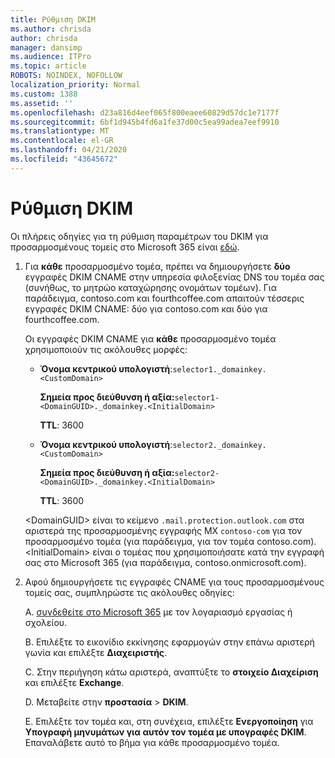 ```yaml
---
title: Ρύθμιση DKIM
ms.author: chrisda
author: chrisda
manager: dansimp
ms.audience: ITPro
ms.topic: article
ROBOTS: NOINDEX, NOFOLLOW
localization_priority: Normal
ms.custom: 1388
ms.assetid: ''
ms.openlocfilehash: d23a816d4eef065f800eaee60829d57dc1e7177f
ms.sourcegitcommit: 6bf1d945b4fd6a1fe37d00c5ea99adea7eef9910
ms.translationtype: MT
ms.contentlocale: el-GR
ms.lasthandoff: 04/21/2020
ms.locfileid: "43645672"
---
```

# <a name="setup-dkim"></a>Ρύθμιση DKIM

Οι πλήρεις οδηγίες για τη ρύθμιση παραμέτρων του DKIM για προσαρμοσμένους τομείς στο Microsoft 365 είναι [εδώ](https://docs.microsoft.com/office365/SecurityCompliance/use-dkim-to-validate-outbound-email#what-you-need-to-do-to-manually-set-up-dkim-in-office-365).

1. Για **κάθε** προσαρμοσμένο τομέα, πρέπει να δημιουργήσετε **δύο** εγγραφές DKIM CNAME στην υπηρεσία φιλοξενίας DNS του τομέα σας (συνήθως, το μητρώο καταχώρησης ονομάτων τομέων). Για παράδειγμα, contoso.com και fourthcoffee.com απαιτούν τέσσερις εγγραφές DKIM CNAME: δύο για contoso.com και δύο για fourthcoffee.com.

   Οι εγγραφές DKIM CNAME για **κάθε** προσαρμοσμένο τομέα χρησιμοποιούν τις ακόλουθες μορφές:

   - **Όνομα κεντρικού υπολογιστή**:`selector1._domainkey.<CustomDomain>`

     **Σημεία προς διεύθυνση ή αξία:**`selector1-<DomainGUID>._domainkey.<InitialDomain>`

     **TTL**: 3600

   - **Όνομα κεντρικού υπολογιστή**:`selector2._domainkey.<CustomDomain>`

     **Σημεία προς διεύθυνση ή αξία:**`selector2-<DomainGUID>._domainkey.<InitialDomain>`

     **TTL**: 3600

   \<DomainGUID\> είναι το κείμενο `.mail.protection.outlook.com` στα αριστερά της προσαρμοσμένης εγγραφής MX `contoso-com` για τον προσαρμοσμένο τομέα (για παράδειγμα, για τον τομέα contoso.com). \<InitialDomain\> είναι ο τομέας που χρησιμοποιήσατε κατά την εγγραφή σας στο Microsoft 365 (για παράδειγμα, contoso.onmicrosoft.com).

2. Αφού δημιουργήσετε τις εγγραφές CNAME για τους προσαρμοσμένους τομείς σας, συμπληρώστε τις ακόλουθες οδηγίες:

   A. [συνδεθείτε στο Microsoft 365](https://support.office.microsoft.com/article/e9eb7d51-5430-4929-91ab-6157c5a050b4) με τον λογαριασμό εργασίας ή σχολείου.

   B. Επιλέξτε το εικονίδιο εκκίνησης εφαρμογών στην επάνω αριστερή γωνία και επιλέξτε **Διαχειριστής**.

   C. Στην περιήγηση κάτω αριστερά, αναπτύξτε το **στοιχείο Διαχείριση** και επιλέξτε **Exchange**.

   D. Μεταβείτε στην **προστασία** > **DKIM**.

   E. Επιλέξτε τον τομέα και, στη συνέχεια, επιλέξτε **Ενεργοποίηση** για **Υπογραφή μηνυμάτων για αυτόν τον τομέα με υπογραφές DKIM**. Επαναλάβετε αυτό το βήμα για κάθε προσαρμοσμένο τομέα.
